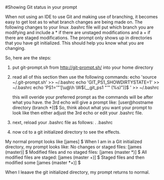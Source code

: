 #Showing Git status in your prompt

When not using an IDE to use Git and making use of branching,
it becomes easy to get lost as to what branch changes are being made on.  The following
changes to your linux .bashrc file will put which branch you are modifying and include
a * if there are unstaged modifications and a + if there are staged modifications.
The prompt only shows up in directories that you have git initialized.
This should help you know what you are changing.

So, here are the steps:

1) put git-prompt.sh from http://git-prompt.sh/ into your home directory
2) read all of this section then use the following commands:
	echo 'source ~/.git-prompt.sh' >> ~/.bashrc
	echo 'GIT_PS1_SHOWDIRTYSTATE=1' >> ~/.bashrc
	echo 'PS1='"'[\u@\h \W\$(__git_ps1 "'" (%s)")]\$ ' >> ~/.bashrc

	this will overide your preferred prompt as the commands will be after what you have.
	the 3rd echo will give a prompt like:   [user@hostname directory (branch *)]$
	So, think about what you want your prompt to look like then either
	adjust the 3rd echo or edit your .bashrc file.
3) next, reload your .bashrc file as follows:
	. .bashrc
4) now cd to a git initialized directory to see the effects.

My normal prompt looks like [james] $
When I am in a Git initialized directory, my prompt looks like:
No changes or staged files:    		[james (master)] $
Modified files and no staged files:	[james (master *)] $
All modified files are staged:		[james (master +)] $
Staged files and then modified some	[james (master *+)] $

When I leaave the git initialized directory, my prompt returns to normal.